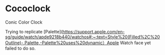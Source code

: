 # Cococlock

Conic Color Clock

Trying to replicate [Palette](https://support.apple.com/en-sg/guide/watch/apde9218b440/watchos#:~:text=Style%20(Filled%2C%20Outline)-,Palette,-Palette%20uses%20dynamic）Apple Watch face yet failed to do so.
